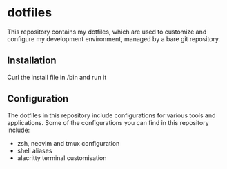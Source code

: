 # dotfiles

This repository contains my dotfiles, which are used to customize and configure my development environment, managed by a bare git repository.

## Installation
Curl the install file in /bin and run it

## Configuration

The dotfiles in this repository include configurations for various tools and applications. Some of the configurations you can find in this repository include:

- zsh, neovim and tmux configuration
- shell aliases
- alacritty terminal customisation
